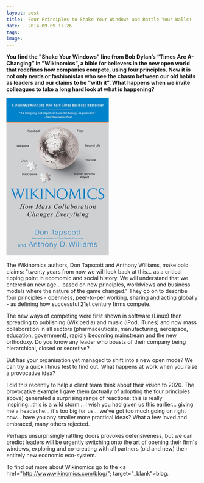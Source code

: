 ```yaml
---
layout: post
title:  Four Principles to Shake Your Windows and Rattle Your Walls!
date:   2014-09-09 17:26
tags: 
image:
---
```


**You find the "Shake Your Windows" line from Bob Dylan’s “Times Are A-Changing” in "Wikinomics", a bible for believers in the new open world that redefines how companies compete, using four principles. Now it is not only nerds or fashionistas who see the chasm between our old habits as leaders and our claims to be "with it". What happens when we invite colleagues to take a long hard look at what is happening?**

![](/libb/images/wikinomics.png)

The Wikinomics authors, Don Tapscott and Anthony Williams, make bold claims: "twenty years from now we will look back at this... as a critical tipping point in ecomomic and social history. We will understand that we entered an new age... based on new principles, worldviews and business models where the nature of the game changed." They go on to describe four principles - openness, peer-to-per working, sharing and acting globally - as defining how successful 21st century firms compete.

 The new ways of competing were first shown in software (Linux) then spreading to publishing (Wikipedia) and music (iPod, iTunes) and now mass collaboration in all sectors (pharmaceuticals, manufacturing, aerospace, education, government), rapidly becoming mainstream and the new orthodoxy. Do you know any leader who boasts of their company being hierarchical, closed or secretive?

 But has your organisation yet managed to shift into a new open mode? We can try a quick litmus test to find out. What happens at work when you raise a provocative idea? 

 I did this recently to help a client team think about their vision to 2020. The provocative example I gave them (actually of adopting the four principles above) generated a surprising range of reactions: this is really inspiring...this is a wild storm... I wish you had given us this earlier... giving me a headache... it's too big for us... we've got too much going on right now... have you any smaller more practical ideas? What a few loved and embraced, many others rejected.

Perhaps unsurprisingly rattling doors provokes defensiveness, but we can predict leaders will be urgently switching onto the art of opening their firm's windows, exploring and co-creating with all partners (old and new) their entirely new economic eco-system. 

To find out more about Wikinomics go to the <a href="http://www.wikinomics.com/blog/"; target="_blank">blog. </a>









